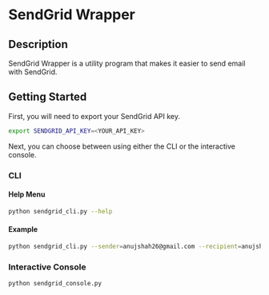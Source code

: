 # SendGrid Wrapper

## Description

SendGrid Wrapper is a utility program that makes it easier to send email with SendGrid.

## Getting Started

First, you will need to export your SendGrid API key.

```bash
export SENDGRID_API_KEY=<YOUR_API_KEY>
```

Next, you can choose between using either the CLI or the interactive console.

### CLI

#### Help Menu

```bash
python sendgrid_cli.py --help
```

#### Example

``` bash
python sendgrid_cli.py --sender=anujshah26@gmail.com --recipient=anujshah26@gmail.com --subject=Test --message="Hello World" --categories="cats,dogs,birds" --schedule="02-21-2020 23:50:00"
```

### Interactive Console

```bash
python sendgrid_console.py
```
